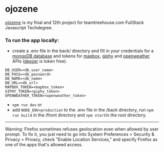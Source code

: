 # ojozene

[_ojozene_](https://ojozene.herokuapp.com) is my final and 12th project for teamtreehouse.com FullStack Javascript Techdegree.

### To run the app locally:

* create a .env file in the back/ directory and fill in your credentials for a [mongoDB database](https://mlab.com/home) and tokens for [mapbox](https://docs.mapbox.com/help/glossary/access-token/), [giphy](https://developers.giphy.com/) and [openweather](https://openweathermap.org/appid) APIs ([deezer](https://developers.deezer.com/) is token free).
```
DB_USER=<db_user_name>
DB_PASS=<db_password>
DB_NAME=<db_name>
DB_URL=<db_url>
MAPBOX_TOKEN=<mapbox_token>
GIPHY_TOKEN=<giphy_token>
OPENWEATHER_TOKEN=<openweather_token>
```
* ```npm run dev``` 
or
* add ```NODE_ENV=production``` to the .env file in the /back directory, run ```npm run build``` in the /front directory and ```npm start```in the root directory.

---

Warning:
Firefox sometimes refuses geolocation even when allowed by user prompt. To fix it, you just need to go into System Preferences > Security & Privacy > Privacy, check "Enable Location Services," and specify Firefox as one of the apps that's allowed access.